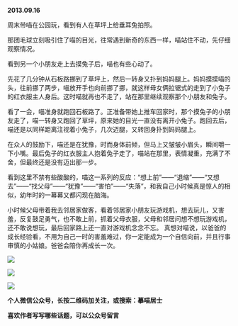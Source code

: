 
          
            
**2013.09.16**

周末带喵在公园玩，看到有人在草坪上给垂耳兔拍照。

那团毛球立刻吸引住了喵的目光，往常遇到新奇的东西一样，喵站住不动，先仔细观察情况。

看到另一个小朋友走上去摸兔子后，喵也有些心动了。

先花了几分钟从石板路挪到了草坪上，然后一转身又扑到妈妈腿上。妈妈摸摸喵的头，往前挪了两步，喵放开手也向前挪了挪，就这样母女俩拉锯式的走到了小兔子的红衣服主人身后。这时喵就再也不走了，站在那里继续观察那个小朋友和兔子。

看了一会，喵准身就跑回石板路了。正准备带她上推车回家时，那个摸兔子的小朋友走了，喵一转身又跑回了草坪，原来她的目光一直没有离开小兔子。跑回去后，喵还是以同样距离注视着小兔子，几次迈腿，又转回身扑到妈妈腿上。

在众人的鼓励下，喵还是在犹豫，时而身体前倾，但马上又皱皱小眉头，瞬间嚼一下小嘴。最后兔子的红衣服主人抱着兔子走了，喵站在那里，表情凝重，充满了不舍，但最终还是没有迈出那一步。

看到这里不禁有些酸酸的，喵这一系列的反应：“想上前”——“退缩”——“又想去”——“找父母”——“犹豫”——“害怕”——“失落”，和我自己小时候真是惊人的相似，幼年时的一幕幕又都闪现在脑海。

小时候父母带着我去邻居家做客，看着邻居家小朋友玩游戏机，想去玩儿，又害羞，反复鼓足勇气，也不敢上前，抓着父母衣服，父母和邻居问想不想玩游戏机，还不敢说想玩，最后回家路上还一直对游戏机念念不忘。
真想对喵说，以爸爸的成长经验看，不用为自己一时的害羞难过，你一定能成为一个自信向前，并且行事审慎的小姑娘。爸爸会陪你再成长一次。



![](//upload-images.jianshu.io/upload_images/51001-9ee5a8b8849c1140.jpg)






![](//upload-images.jianshu.io/upload_images/51001-3c5b06f7d5382a6e.jpg)






![](//upload-images.jianshu.io/upload_images/51001-4cc9839b2c372831.jpg)





**个人微信公众号，长按二维码加关注，或搜索：摹喵居士**

**喜欢作者写写哪些话题，可以公众号留言**




          
        